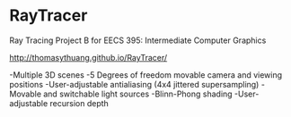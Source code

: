 RayTracer
==================

Ray Tracing Project B for EECS 395: Intermediate Computer Graphics

http://thomasythuang.github.io/RayTracer/

-Multiple 3D scenes
-5 Degrees of freedom movable camera and viewing positions
-User-adjustable antialiasing (4x4 jittered supersampling)
-Movable and switchable light sources
-Blinn-Phong shading 
-User-adjustable recursion depth

